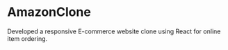 # AmazonClone
 Developed a responsive E-commerce website clone using React for online item ordering.
